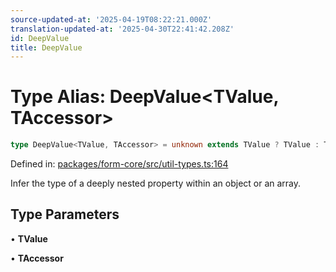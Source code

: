 ```yaml
---
source-updated-at: '2025-04-19T08:22:21.000Z'
translation-updated-at: '2025-04-30T22:41:42.208Z'
id: DeepValue
title: DeepValue
---
```


<!-- DO NOT EDIT: this page is autogenerated from the type comments -->

# Type Alias: DeepValue\<TValue, TAccessor\>

```ts
type DeepValue<TValue, TAccessor> = unknown extends TValue ? TValue : TAccessor extends DeepKeys<TValue> ? DeepRecord<TValue>[TAccessor] : never;
```

Defined in: [packages/form-core/src/util-types.ts:164](https://github.com/TanStack/form/blob/main/packages/form-core/src/util-types.ts#L164)

Infer the type of a deeply nested property within an object or an array.

## Type Parameters

• **TValue**

• **TAccessor**
